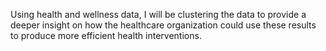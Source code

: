 Using health and wellness data, I will be clustering the data to provide a deeper insight on how the healthcare organization could use these results to produce more efficient health interventions.
